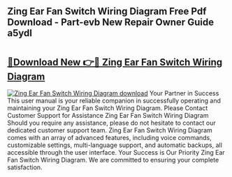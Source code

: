 ## Zing Ear Fan Switch Wiring Diagram Free Pdf Download - Part-evb New Repair Owner Guide a5ydI

# <h2><a href="http://dfilgxl.blite.top/?on=Zing+Ear+Fan+Switch+Wiring+Diagram">🔗Download New 👉🔴 Zing Ear Fan Switch Wiring Diagram</a></h2>

[![Zing Ear Fan Switch Wiring Diagram download](https://i.imgur.com/lujVjoI.png)](http://dfilgxl.blite.top/?on=Zing+Ear+Fan+Switch+Wiring+Diagram)
Your Partner in Success This user manual is your reliable companion in successfully operating and maintaining your Zing Ear Fan Switch Wiring Diagram. Please Contact Customer Support for Assistance Zing Ear Fan Switch Wiring Diagram Should you require any assistance, please do not hesitate to contact our dedicated customer support team. Zing Ear Fan Switch Wiring Diagram comes with an array of advanced features, including voice commands, customizable settings, multi-language support, and automatic backups, all accessible through the user interface. Your Success is Our Priority Zing Ear Fan Switch Wiring Diagram. We are committed to ensuring your complete satisfaction.
